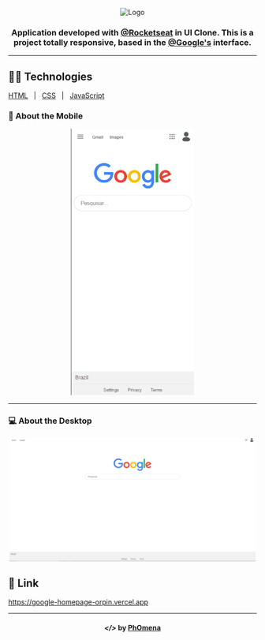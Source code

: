 <p align="center">
<img width="300" src="https://logodownload.org/wp-content/uploads/2014/09/google-logo-1.png" alt="Logo">
</p>


<h3 align="center">Application developed with <a href="https://www.youtube.com/channel/UCSfwM5u0Kce6Cce8_S72olg">@Rocketseat</a> in UI Clone. This is a project totally responsive, based in the <a href="https://www.google.com">@Google's</a> interface.</h2>

---  

## 👨‍💻 Technologies
<p display="block" align="left">
  <a href="https://en.wikipedia.org/wiki/HTML">HTML</a>&nbsp;&nbsp;&nbsp;|&nbsp;&nbsp;
  <a href="https://www.w3.org/Style/CSS/Overview.en.html">CSS</a>&nbsp;&nbsp;&nbsp;|&nbsp;&nbsp;
 <a href="https://www.javascript.com/">JavaScript</a>
</p>

### 📱 About the Mobile
<p align="center">
<img width="250" src="./assets/mobile1.png" alt="Phone1">  
</p>

---
  
### 💻 About the Desktop
<p align="center">
<img width="500" src="./assets/desk1.png" alt="Desktop1">  
</p>

## 🔗 Link
https://google-homepage-orpin.vercel.app

---

<h4 align="center"> <em>&lt;/&gt;</em> by <a href="https://github.com/PhOmena" target="_blank">PhOmena</a> </h4>



